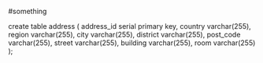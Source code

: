 #something

create table address
(
    address_id serial
        primary key,
    country    varchar(255),
    region     varchar(255),
    city       varchar(255),
    district   varchar(255),
    post_code  varchar(255),
    street     varchar(255),
    building   varchar(255),
    room       varchar(255)
);

